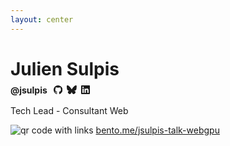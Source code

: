 ```yaml
---
layout: center
---
```


<div class="grid grid-cols-2 place-items-center gap-10">
  <div>
    <h1>Julien Sulpis</h1>
    <p class="socials">
      <strong>@jsulpis </strong>
      <a href="https://github.com/jsulpis">
        <svg xmlns="http://www.w3.org/2000/svg" xmlns:xlink="http://www.w3.org/1999/xlink" width="256px" height="250px" viewBox="0 0 256 250" version="1.1" preserveAspectRatio="xMidYMid"><title>GitHub</title><g><path d="M128.00106,0 C57.3172926,0 0,57.3066942 0,128.00106 C0,184.555281 36.6761997,232.535542 87.534937,249.460899 C93.9320223,250.645779 96.280588,246.684165 96.280588,243.303333 C96.280588,240.251045 96.1618878,230.167899 96.106777,219.472176 C60.4967585,227.215235 52.9826207,204.369712 52.9826207,204.369712 C47.1599584,189.574598 38.770408,185.640538 38.770408,185.640538 C27.1568785,177.696113 39.6458206,177.859325 39.6458206,177.859325 C52.4993419,178.762293 59.267365,191.04987 59.267365,191.04987 C70.6837675,210.618423 89.2115753,204.961093 96.5158685,201.690482 C97.6647155,193.417512 100.981959,187.77078 104.642583,184.574357 C76.211799,181.33766 46.324819,170.362144 46.324819,121.315702 C46.324819,107.340889 51.3250588,95.9223682 59.5132437,86.9583937 C58.1842268,83.7344152 53.8029229,70.715562 60.7532354,53.0843636 C60.7532354,53.0843636 71.5019501,49.6441813 95.9626412,66.2049595 C106.172967,63.368876 117.123047,61.9465949 128.00106,61.8978432 C138.879073,61.9465949 149.837632,63.368876 160.067033,66.2049595 C184.49805,49.6441813 195.231926,53.0843636 195.231926,53.0843636 C202.199197,70.715562 197.815773,83.7344152 196.486756,86.9583937 C204.694018,95.9223682 209.660343,107.340889 209.660343,121.315702 C209.660343,170.478725 179.716133,181.303747 151.213281,184.472614 C155.80443,188.444828 159.895342,196.234518 159.895342,208.176593 C159.895342,225.303317 159.746968,239.087361 159.746968,243.303333 C159.746968,246.709601 162.05102,250.70089 168.53925,249.443941 C219.370432,232.499507 256,184.536204 256,128.00106 C256,57.3066942 198.691187,0 128.00106,0 Z M47.9405593,182.340212 C47.6586465,182.976105 46.6581745,183.166873 45.7467277,182.730227 C44.8183235,182.312656 44.2968914,181.445722 44.5978808,180.80771 C44.8734344,180.152739 45.876026,179.97045 46.8023103,180.409216 C47.7328342,180.826786 48.2627451,181.702199 47.9405593,182.340212 Z M54.2367892,187.958254 C53.6263318,188.524199 52.4329723,188.261363 51.6232682,187.366874 C50.7860088,186.474504 50.6291553,185.281144 51.2480912,184.70672 C51.8776254,184.140775 53.0349512,184.405731 53.8743302,185.298101 C54.7115892,186.201069 54.8748019,187.38595 54.2367892,187.958254 Z M58.5562413,195.146347 C57.7719732,195.691096 56.4895886,195.180261 55.6968417,194.042013 C54.9125733,192.903764 54.9125733,191.538713 55.713799,190.991845 C56.5086651,190.444977 57.7719732,190.936735 58.5753181,192.066505 C59.3574669,193.22383 59.3574669,194.58888 58.5562413,195.146347 Z M65.8613592,203.471174 C65.1597571,204.244846 63.6654083,204.03712 62.5716717,202.981538 C61.4524999,201.94927 61.1409122,200.484596 61.8446341,199.710926 C62.5547146,198.935137 64.0575422,199.15346 65.1597571,200.200564 C66.2704506,201.230712 66.6095936,202.705984 65.8613592,203.471174 Z M75.3025151,206.281542 C74.9930474,207.284134 73.553809,207.739857 72.1039724,207.313809 C70.6562556,206.875043 69.7087748,205.700761 70.0012857,204.687571 C70.302275,203.678621 71.7478721,203.20382 73.2083069,203.659543 C74.6539041,204.09619 75.6035048,205.261994 75.3025151,206.281542 Z M86.046947,207.473627 C86.0829806,208.529209 84.8535871,209.404622 83.3316829,209.4237 C81.8013,209.457614 80.563428,208.603398 80.5464708,207.564772 C80.5464708,206.498591 81.7483088,205.631657 83.2786917,205.606221 C84.8005962,205.576546 86.046947,206.424403 86.046947,207.473627 Z M96.6021471,207.069023 C96.7844366,208.099171 95.7267341,209.156872 94.215428,209.438785 C92.7295577,209.710099 91.3539086,209.074206 91.1652603,208.052538 C90.9808515,206.996955 92.0576306,205.939253 93.5413813,205.66582 C95.054807,205.402984 96.4092596,206.021919 96.6021471,207.069023 Z" fill="currentColor"/></g></svg>
      </a>
      <a href="https://bsky.app/profile/jsulpis.dev">
        <svg xmlns="http://www.w3.org/2000/svg" width="256px" height="226px" viewBox="0 0 256 226" version="1.1" preserveAspectRatio="xMidYMid"><title>Bluesky</title><g><path d="M55.4911549,15.1724797 C84.8410141,37.2065079 116.408338,81.8843671 128,105.858226 C139.591662,81.8843671 171.158986,37.2065079 200.508845,15.1724797 C221.686085,-0.726562511 256,-13.0280836 256,26.1164797 C256,33.9343952 251.517746,91.7899445 248.888789,101.183522 C239.750761,133.838395 206.452732,142.167409 176.832451,137.126283 C228.607099,145.938001 241.777577,175.125607 213.333183,204.313212 C159.311775,259.746226 135.689465,190.40493 129.636507,172.637268 C128.526873,169.380029 128.007662,167.856198 128,169.151973 C127.992338,167.856198 127.473127,169.380029 126.363493,172.637268 C120.310535,190.40493 96.6882254,259.746226 42.6668169,204.313212 C14.2224225,175.125607 27.3929014,145.938001 79.1675493,137.126283 C49.5472676,142.167409 16.2492394,133.838395 7.11121127,101.183522 C4.48225352,91.7899445 0,33.9343952 0,26.1164797 C0,-13.0280836 34.3139155,-0.726562511 55.4911549,15.1724797 Z" fill="currentColor"/></g></svg>
      </a>
      <a href="https://www.linkedin.com/in/julien-sulpis/">
        <svg xmlns="http://www.w3.org/2000/svg" xmlns:xlink="http://www.w3.org/1999/xlink" width="256px" height="256px" viewBox="0 0 256 256" version="1.1" preserveAspectRatio="xMidYMid"><title>LinkedIn</title><g><path d="M218.123122,218.127392 L180.191928,218.127392 L180.191928,158.724263 C180.191928,144.559023 179.939053,126.323993 160.463756,126.323993 C140.707926,126.323993 137.685284,141.757585 137.685284,157.692986 L137.685284,218.123441 L99.7540894,218.123441 L99.7540894,95.9665207 L136.168036,95.9665207 L136.168036,112.660562 L136.677736,112.660562 C144.102746,99.9650027 157.908637,92.3824528 172.605689,92.9280076 C211.050535,92.9280076 218.138927,118.216023 218.138927,151.114151 L218.123122,218.127392 Z M56.9550587,79.2685282 C44.7981969,79.2707099 34.9413443,69.4171797 34.9391618,57.260052 C34.93698,45.1029244 44.7902948,35.2458562 56.9471566,35.2436736 C69.1040185,35.2414916 78.9608713,45.0950217 78.963054,57.2521493 C78.9641017,63.090208 76.6459976,68.6895714 72.5186979,72.8184433 C68.3913982,76.9473153 62.7929898,79.26748 56.9550587,79.2685282 M75.9206558,218.127392 L37.94995,218.127392 L37.94995,95.9665207 L75.9206558,95.9665207 L75.9206558,218.127392 Z M237.033403,0.0182577091 L18.8895249,0.0182577091 C8.57959469,-0.0980923971 0.124827038,8.16056231 -0.001,18.4706066 L-0.001,237.524091 C0.120519052,247.839103 8.57460631,256.105934 18.8895249,255.9977 L237.033403,255.9977 C247.368728,256.125818 255.855922,247.859464 255.999,237.524091 L255.999,18.4548016 C255.851624,8.12438979 247.363742,-0.133792868 237.033403,0.000790807055" fill="currentColor"/></g></svg>
      </a>
    </p>
    <p>Tech Lead - Consultant Web</p>

  </div>
  <div class="h-full grid place-items-center relative grid-rows-1">
    <img class="h-90" src="/qr-code.png" alt="qr code with links" />
    <div class="iframe-container">
      <DemoIframe class="iframe-intro" path="/three/fish" />
    </div>
    <a href="https://bento.me/jsulpis-talk-webgpu" target="_blank" class="absolute top-[98%]">
      bento.me/jsulpis-talk-webgpu
    </a>
  </div>
</div>

<style>
  svg {
    display: inline;
    height: 1em;
    width: auto;
  }

  h1 {
    margin-bottom: .5rem !important;
  }

  p {
    opacity: 1 !important;
  }

  .socials {
    display: flex;
    gap: .5em;
    align-items: center;
    margin-block: 0 1rem !important;
  }

  .iframe-container {
    position: absolute;
    pointer-events: none;
    width: 80%;
    aspect-ratio: 2;
    top: 50%;
    left: 50%;
    transform:  translate(-50%, -50%);
  }
</style>
